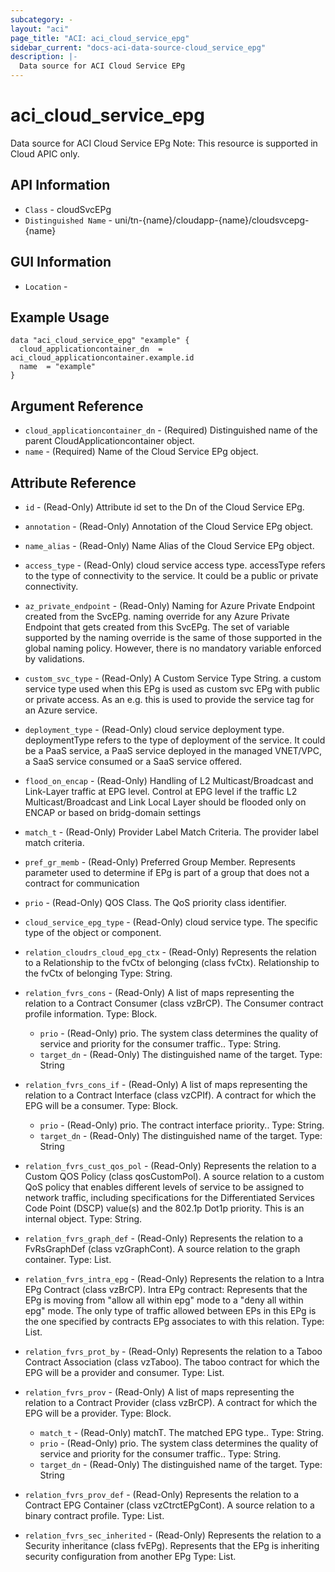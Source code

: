 ```yaml
---
subcategory: -
layout: "aci"
page_title: "ACI: aci_cloud_service_epg"
sidebar_current: "docs-aci-data-source-cloud_service_epg"
description: |-
  Data source for ACI Cloud Service EPg
---
```


# aci_cloud_service_epg #

Data source for ACI Cloud Service EPg
Note: This resource is supported in Cloud APIC only.

## API Information ##

* `Class` - cloudSvcEPg
* `Distinguished Name` - uni/tn-{name}/cloudapp-{name}/cloudsvcepg-{name}

## GUI Information ##

* `Location` - 


## Example Usage ##

```hcl
data "aci_cloud_service_epg" "example" {
  cloud_applicationcontainer_dn  = aci_cloud_applicationcontainer.example.id
  name  = "example"
}
```

## Argument Reference ##

* `cloud_applicationcontainer_dn` - (Required) Distinguished name of the parent CloudApplicationcontainer object.
* `name` - (Required) Name of the Cloud Service EPg object.

## Attribute Reference ##
* `id` - (Read-Only) Attribute id set to the Dn of the Cloud Service EPg.
* `annotation` - (Read-Only) Annotation of the Cloud Service EPg object.
* `name_alias` - (Read-Only) Name Alias of the Cloud Service EPg object.
* `access_type` - (Read-Only) cloud service access type. accessType refers to the type of connectivity to the
                    service. It could be a public or private connectivity.
* `az_private_endpoint` - (Read-Only) Naming for Azure Private Endpoint created from the SvcEPg. naming override for any Azure Private Endpoint
                     that gets created from this SvcEPg. The set of variable
                     supported by the naming override is the same of
                     those supported in the global naming policy. However, there
                     is no mandatory variable enforced by validations.
* `custom_svc_type` - (Read-Only) A Custom Service Type String. a custom service type used when this EPg is used
                     as custom svc EPg with public or private access.
                     As an e.g. this is used to provide the service tag for
                     an Azure service.
* `deployment_type` - (Read-Only) cloud service deployment type. deploymentType refers to the type of deployment of the
                    service. It could be a PaaS service, a PaaS service
                    deployed in the managed VNET/VPC, a SaaS service consumed
                    or a SaaS service offered.
* `flood_on_encap` - (Read-Only) Handling of L2 Multicast/Broadcast and Link-Layer traffic at EPG level. Control at EPG level if the traffic L2
                     Multicast/Broadcast and Link Local Layer should
                     be flooded only on ENCAP or based on bridg-domain
                     settings
* `match_t` - (Read-Only) Provider Label Match Criteria. The provider label match criteria.
* `pref_gr_memb` - (Read-Only) Preferred Group Member. Represents parameter used to determine
                    if EPg is part of a group that does not
                    a contract for communication
* `prio` - (Read-Only) QOS Class. The QoS priority class identifier.
* `cloud_service_epg_type` - (Read-Only) cloud service type. The specific type of the object or component.

* `relation_cloudrs_cloud_epg_ctx` - (Read-Only) Represents the relation to a Relationship to the fvCtx of belonging (class fvCtx). Relationship to the fvCtx of belonging Type: String.
* `relation_fvrs_cons` - (Read-Only) A list of maps representing the relation to a Contract Consumer (class vzBrCP). The Consumer contract profile information. Type: Block.
  * `prio` - (Read-Only) prio. The system class determines the quality of service and priority for the consumer traffic.. Type: String.
  * `target_dn` - (Read-Only) The distinguished name of the target. Type: String
* `relation_fvrs_cons_if` - (Read-Only) A list of maps representing the relation to a Contract Interface (class vzCPIf). A contract for which the EPG will be a consumer. Type: Block.
  * `prio` - (Read-Only) prio. The contract interface priority.. Type: String.
  * `target_dn` - (Read-Only) The distinguished name of the target. Type: String
* `relation_fvrs_cust_qos_pol` - (Read-Only) Represents the relation to a Custom QOS Policy (class qosCustomPol). A source relation to a custom QoS policy that enables different levels of service to be assigned to network traffic, including specifications for the Differentiated Services Code Point (DSCP) value(s) and the 802.1p Dot1p priority. This is an internal object. Type: String.
* `relation_fvrs_graph_def` - (Read-Only) Represents the relation to a FvRsGraphDef (class vzGraphCont). A source relation to the graph container. Type: List.
* `relation_fvrs_intra_epg` - (Read-Only) Represents the relation to a Intra EPg Contract (class vzBrCP). Intra EPg contract:
                      Represents that the EPg is moving from "allow all within epg" mode
                      to a "deny all within epg" mode.
                      The only type of traffic allowed between EPs in this EPg is the one
                      specified by contracts EPg associates to with this relation. Type: List.
* `relation_fvrs_prot_by` - (Read-Only) Represents the relation to a Taboo Contract Association (class vzTaboo). The taboo contract for which the EPG will be a provider and consumer. Type: List.
* `relation_fvrs_prov` - (Read-Only) A list of maps representing the relation to a Contract Provider (class vzBrCP). A contract for which the EPG will be a provider. Type: Block.
  * `match_t` - (Read-Only) matchT. The matched EPG type.. Type: String.
  * `prio` - (Read-Only) prio. The system class determines the quality of service and priority for the consumer traffic.. Type: String.
  * `target_dn` - (Read-Only) The distinguished name of the target. Type: String
* `relation_fvrs_prov_def` - (Read-Only) Represents the relation to a Contract EPG Container (class vzCtrctEPgCont). A source relation to a binary contract profile. Type: List.
* `relation_fvrs_sec_inherited` - (Read-Only) Represents the relation to a Security inheritance (class fvEPg). Represents that the EPg is inheriting security configuration from another EPg Type: List.